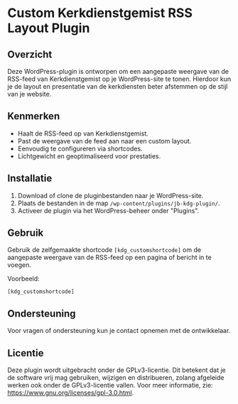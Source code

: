 # Custom Kerkdienstgemist RSS Layout Plugin

## Overzicht
Deze WordPress-plugin is ontworpen om een aangepaste weergave van de RSS-feed van Kerkdienstgemist op je WordPress-site te tonen. Hierdoor kun je de layout en presentatie van de kerkdiensten beter afstemmen op de stijl van je website.

## Kenmerken
- Haalt de RSS-feed op van Kerkdienstgemist.
- Past de weergave van de feed aan naar een custom layout.
- Eenvoudig te configureren via shortcodes.
- Lichtgewicht en geoptimaliseerd voor prestaties.

## Installatie
1. Download of clone de pluginbestanden naar je WordPress-site.
2. Plaats de bestanden in de map `/wp-content/plugins/jb-kdg-plugin/`.
3. Activeer de plugin via het WordPress-beheer onder "Plugins".

## Gebruik
Gebruik de zelfgemaakte shortcode `[kdg_customshortcode]` om de aangepaste weergave van de RSS-feed op een pagina of bericht in te voegen.

Voorbeeld:
```
[kdg_customshortcode]
```

## Ondersteuning
Voor vragen of ondersteuning kun je contact opnemen met de ontwikkelaar.

## Licentie
Deze plugin wordt uitgebracht onder de GPLv3-licentie. 
Dit betekent dat je de software vrij mag gebruiken, wijzigen en distribueren, zolang afgeleide werken ook onder de GPLv3-licentie vallen. 
Voor meer informatie, zie: https://www.gnu.org/licenses/gpl-3.0.html.
